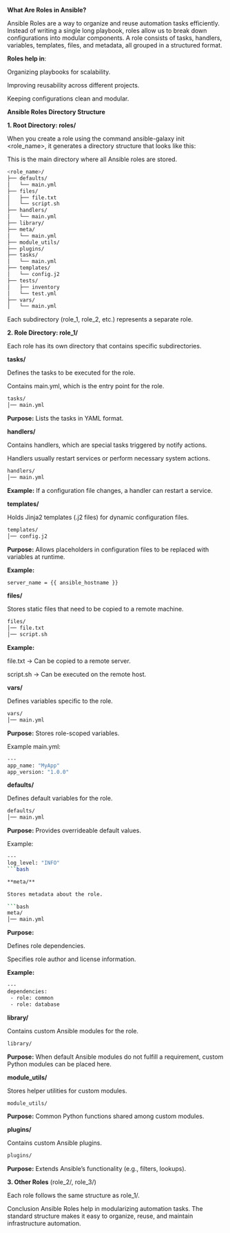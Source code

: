 **What Are Roles in Ansible?**

Ansible Roles are a way to organize and reuse automation tasks efficiently. Instead of writing a single long playbook, roles allow us to break down configurations into modular components. A role consists of tasks, handlers, variables, templates, files, and metadata, all grouped in a structured format.

**Roles help in**:

Organizing playbooks for scalability.

Improving reusability across different projects.

Keeping configurations clean and modular.

**Ansible Roles Directory Structure**

**1. Root Directory: roles/**

When you create a role using the command ansible-galaxy init <role_name>, it generates a directory structure that looks like this:

This is the main directory where all Ansible roles are stored.

 ```bash
<role_name>/
├── defaults/
│   └── main.yml
├── files/
│   ├── file.txt
│   └── script.sh
├── handlers/
│   └── main.yml
├── library/
├── meta/
│   └── main.yml
├── module_utils/
├── plugins/
├── tasks/
│   └── main.yml
├── templates/
│   └── config.j2
├── tests/
│   ├── inventory
│   └── test.yml
├── vars/
│   └── main.yml
 ```

Each subdirectory (role_1, role_2, etc.) represents a separate role.

**2. Role Directory: role_1/**

Each role has its own directory that contains specific subdirectories.

**tasks/**

Defines the tasks to be executed for the role.

Contains main.yml, which is the entry point for the role.

```bash
tasks/
│── main.yml
 ```
**Purpose:** Lists the tasks in YAML format.

**handlers/**

Contains handlers, which are special tasks triggered by notify actions.

Handlers usually restart services or perform necessary system actions.

 ```bash
handlers/
│── main.yml
 ```

**Example:** If a configuration file changes, a handler can restart a service.

**templates/**

Holds Jinja2 templates (.j2 files) for dynamic configuration files.

 ```bash
templates/
│── config.j2
 ```

**Purpose:** Allows placeholders in configuration files to be replaced with variables at runtime.

**Example:**

 ```bash
server_name = {{ ansible_hostname }}
 ```

**files/**

Stores static files that need to be copied to a remote machine.

 ```bash
files/
│── file.txt
│── script.sh
 ```

**Example:**

file.txt → Can be copied to a remote server.

script.sh → Can be executed on the remote host.

**vars/**

Defines variables specific to the role.

 ```bash
vars/
│── main.yml
 ```
**Purpose:** Stores role-scoped variables.

Example main.yml:

 ```bash
---
app_name: "MyApp"
app_version: "1.0.0"
 ```

**defaults/**

Defines default variables for the role.

 ```bash
defaults/
│── main.yml
 ```

**Purpose:** Provides overrideable default values.

Example:

 ```bash
---
log_level: "INFO"
 ```bash

**meta/**

Stores metadata about the role.

 ```bash
meta/
│── main.yml
 ```

**Purpose:**

Defines role dependencies.

Specifies role author and license information.

**Example:**

 ```bash
---
dependencies:
  - role: common
  - role: database
 ```

**library/**

Contains custom Ansible modules for the role.

 ```bash
library/
 ```
**Purpose:** When default Ansible modules do not fulfill a requirement, custom Python modules can be placed here.

**module_utils/**

Stores helper utilities for custom modules.

 ```bash
module_utils/
 ```

**Purpose:** Common Python functions shared among custom modules.

**plugins/**

Contains custom Ansible plugins.

 ```bash
plugins/
 ```

**Purpose:** Extends Ansible’s functionality (e.g., filters, lookups).

**3. Other Roles** (role_2/, role_3/)

Each role follows the same structure as role_1/.

Conclusion
Ansible Roles help in modularizing automation tasks. The standard structure makes it easy to organize, reuse, and maintain infrastructure automation.
